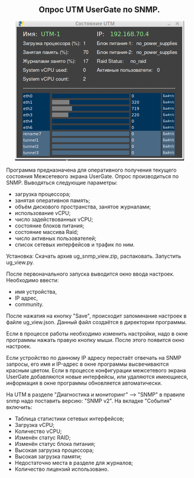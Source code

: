 <h2 align="center">Опрос UTM UserGate по SNMP.</h2>
<p align="center"><img src="utm.png"></p>

Программа предназначена для оперативного получения текущего состояния Межсетевого экрана UserGate.
Опрос производиться по SNMP. Выводяться следующие параметры:
- загрузка процессора;
- занятая оперативноя память;
- объём дискового пространства, занятое журналами;
- использование vCPU;
- число задействованных vCPU;
- состояние блоков питания;
- состояние массива Raid;
- число активных пользователей;
- список сетевых интерфейсов и трафик по ним.

Установка:
Скачать архив ug_snmp_view.zip, распаковать. Запустить ug_view.py.

После первоначального запуска выводится окно ввода настроек. Необходимо ввести:
- имя устройства,
- IP адрес,
- community.

После нажатия на кнопку "Save", происходит запоминание настроек в файле ug_view.json. Данный файл создаётся в директории программы.

Если в процессе работы необходимо изменить настройки, надо в окне программы нажать правую кнопку мыши. После этого появится окно настроек.

Если устройство по данному IP адресу перестаёт отвечать на SNMP запросы, его имя и IP-адрес в окне программы высвечиваются красным цветом. Если в процессе конфигурации межсетевого экрана UserGate добавляются новые интерфейсы, или удаляются имеющиеся, информация в окне программы обновляется автоматически.

На UTM в разделе "Диагностика и мониторинг" --> "SNMP" в правиле snmp надо поставить версию: "SNMP v2".
На вкладке "События" включить:
- Таблица статистики сетевых интерфейсов;
- Загрузка vCPU;
- Количество vCPU;
- Изменён статус RAID;
- Изменён статус блока питания;
- Высокая загрузка процессора;
- Высокая загрузка памяти;
- Недостаточно места в разделе для журналов;
- Количество лицензий использовано.
